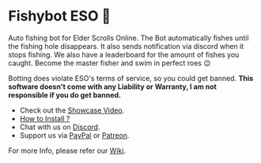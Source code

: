 # Fishybot ESO 🎣
Auto fishing bot for Elder Scrolls Online. The Bot automatically fishes until the fishing hole disappears.  It also sends notification via discord when it stops fishing. We also have a leaderboard for the amount of fishes you caught. Become the master fisher and swim in perfect roes 😉

Botting does violate ESO's terms of service, so you could get banned. **This software doesn't come with any Liability or Warranty, I am not responsible if you do get banned.**

- Check out the [Showcase Video](https://www.youtube.com/watch?v=THQ66lG4ImU).
- [How to Install ?](https://github.com/fishyboteso/fishyboteso/wiki/Installation)
- Chat with us on [Discord](https://discord.gg/V6e2fpc).
- Support us via [PayPal](https://www.paypal.me/AdamSaudagar) or [Patreon](https://www.patreon.com/AdamSaudagar).

For more Info, please refer our [Wiki](https://github.com/fishyboteso/fishyboteso/wiki).
